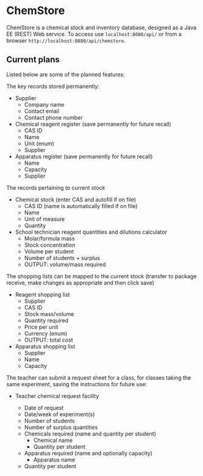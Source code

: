 # ChemStore

ChemStore is a chemical stock and inventory database, designed as a Java EE (REST) Web service. To access use `localhost:8080/api/` or from a browser `http://localhost:8080/api/chemstore`.

## Current plans

Listed below are some of the planned features:

The key records stored permanently:

+ Supplier
    + Company name
    + Contact email
    + Contact phone number
+ Chemical reagent register (save permanently for future recall)
    + CAS ID
    + Name
    + Unit (enum)
    + Supplier
+ Apparatus register (save permanently for future recall)
    + Name
    + Capacity
    + Supplier

The records pertaining to current stock

+ Chemical stock (enter CAS and autofill if on file)
    - CAS ID (name is automatically filled if on file)
    - Name
    - Unit of measure
    - Quantity
+ School technician reagent quantities and dilutions calculator
    - Molar/formula mass
    - Stock concentration
    - Volume per student
    - Number of students + surplus
    - OUTPUT: volume/mass required

The shopping lists can be mapped to the current stock (transfer to package receive, make changes as appropriate and then
click save)

+ Reagent shopping list
    - Supplier
    - CAS ID
    - Stock mass/volume
    - Quantity required
    - Price per unit
    - Currency (enum)
    - OUTPUT: total cost
+ Apparatus shopping list
    - Supplier
    - Name
    - Capacity

The teacher can submit a request sheet for a class, for classes taking the same experiment, saving the instructions for
future use:

+ Teacher chemical request facility
    - Date of request
    - Date/week of experiment(s)
    - Number of students
    - Number of surplus quantities
    - Chemicals required (name and quantity per student)
        + Chemical name
        + Quantity per student
    - Apparatus required (name and optionally capacity)
        + Apparatus name

    + Quantity per student
